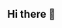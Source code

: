 ## Hi there 👋

<!--
**daanilr8/daanilr8** is a ✨ _special_ ✨ repository because its `README.md` (this file) appears on your GitHub profile.

Here are some ideas to get you started:

- 🔭 I’m currently working on ... 
- 🌱 I’m currently learning ...
Python with Django and IA
- 👯 I’m looking to collaborate on ...
- 🤔 I’m looking for help with ...
- 💬 Ask me about ...
- 📫 How to reach me: ...
supraaazk@gmail.com
- 😄 Pronouns: ...
- ⚡ Fun fact: ...
-->
